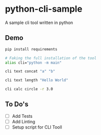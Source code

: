 # python-cli-sample

A sample cli tool written in python

## Demo

```bash
pip install requirements

# Faking the full installation of the tool
alias cli="python -m main"

cli text concat "a" "b"

cli text length "Hello World"

cli calc circle -r 3.0
```

## To Do's

- [ ] Add Tests
- [ ] Add Linting
- [ ] Setup script for CLI Tooll